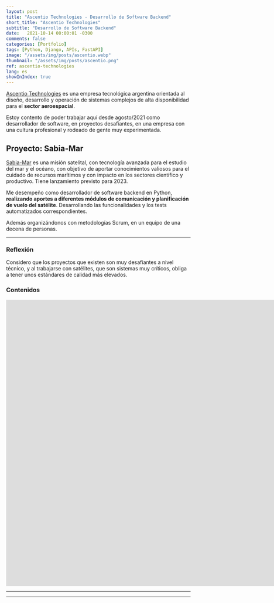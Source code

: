```yaml
---
layout: post
title: "Ascentio Technologies - Desarrollo de Software Backend"
short_title: "Ascentio Technologies"
subtitle: "Desarrollo de Software Backend"
date:   2021-10-14 00:00:01 -0300
comments: false
categories: [Portfolio]
tags: [Python, Django, APIs, FastAPI]
image: "/assets/img/posts/ascentio.webp"
thumbnail: "/assets/img/posts/ascentio.png"
ref: ascentio-technologies
lang: es
showInIndex: true
---
```


[Ascentio Technologies](https://www.ascentio.com.ar/) es una empresa tecnológica argentina orientada al 
diseño, desarrollo y operación de sistemas complejos de alta disponibilidad para el **sector aeroespacial**.

Estoy contento de poder trabajar aquí desde agosto/2021 como desarrollador de software, en proyectos desafiantes,
en una empresa con una cultura profesional y rodeado de gente muy experimentada.

## Proyecto: Sabia-Mar

[Sabia-Mar](https://www.argentina.gob.ar/ciencia/conae/misiones-espaciales/sabia-mar) es una misión satelital, 
con tecnología avanzada para el estudio del mar y el océano, con objetivo de 
aportar conocimientos valiosos para el cuidado de recursos marítimos y con impacto en los sectores 
científico y productivo. Tiene lanzamiento previsto para 2023.

Me desempeño como desarrollador de software backend en Python, **realizando aportes a diferentes módulos 
de comunicación y planificación de vuelo del satélite**. Desarrollando las funcionalidades y los tests automatizados 
correspondientes.

Además organizándonos con metodologías Scrum, en un equipo de una decena de personas.

---

### Reflexión

Considero que los proyectos que existen son muy desafiantes a nivel técnico, y al trabajarse con satélites, 
que son sistemas muy críticos, obliga a tener unos estándares de calidad más elevados. 

### Contenidos

<iframe width="1904" height="781" src="https://www.youtube.com/embed/JdkDWgfNADM" title="YouTube video player" 
frameborder="0" allow="accelerometer; autoplay; clipboard-write; encrypted-media; gyroscope; picture-in-picture" 
allowfullscreen></iframe>

---
---